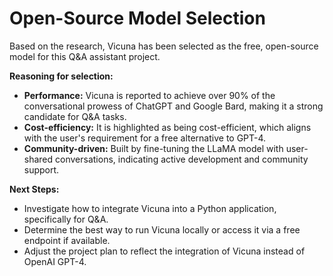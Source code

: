 # Open-Source Model Selection

Based on the research, Vicuna has been selected as the free, open-source model for this Q&A assistant project. 

**Reasoning for selection:**
*   **Performance:** Vicuna is reported to achieve over 90% of the conversational prowess of ChatGPT and Google Bard, making it a strong candidate for Q&A tasks.
*   **Cost-efficiency:** It is highlighted as being cost-efficient, which aligns with the user's requirement for a free alternative to GPT-4.
*   **Community-driven:** Built by fine-tuning the LLaMA model with user-shared conversations, indicating active development and community support.

**Next Steps:**
*   Investigate how to integrate Vicuna into a Python application, specifically for Q&A.
*   Determine the best way to run Vicuna locally or access it via a free endpoint if available.
*   Adjust the project plan to reflect the integration of Vicuna instead of OpenAI GPT-4.

